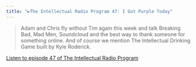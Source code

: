 ```yaml
---
title: "►The Intellectual Radio Program 47: I Got Purple Today"
---
```

<blockquote><p>
  Adam and Chris fly without Tim again this week and talk Breaking Bad, Mad Men, Soundcloud and the best way to thank someone for something online. And of course we mention The Intellectual Drinking Game built by Kyle Roderick.
</p></blockquote>
<p><a href="https://goodstuff.network/tirp/47">Listen to episode 47 of The Intellectual Radio Program</a></p>
